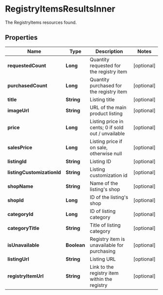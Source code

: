 

# RegistryItemsResultsInner

The RegistryItems resources found.

## Properties

| Name | Type | Description | Notes |
|------------ | ------------- | ------------- | -------------|
|**requestedCount** | **Long** | Quantity requested for the registry item |  [optional] |
|**purchasedCount** | **Long** | Quantity purchased for the registry item |  [optional] |
|**title** | **String** | Listing title |  [optional] |
|**imageUrl** | **String** | URL of the main product listing |  [optional] |
|**price** | **Long** | Listing price in cents; 0 if sold out / unvailable |  [optional] |
|**salesPrice** | **Long** | Listing price if on sale, otherwise null |  [optional] |
|**listingId** | **String** | Listing ID |  [optional] |
|**listingCustomizationId** | **String** | Listing customization id |  [optional] |
|**shopName** | **String** | Name of the listing&#39;s shop |  [optional] |
|**shopId** | **Long** | ID of the listing&#39;s shop |  [optional] |
|**categoryId** | **Long** | ID of listing category |  [optional] |
|**categoryTitle** | **String** | Title of listing category |  [optional] |
|**isUnavailable** | **Boolean** | Registry item is unavailable for purchasing |  [optional] |
|**listingUrl** | **String** | Listing URL |  [optional] |
|**registryItemUrl** | **String** | Link to the registry item within the registry |  [optional] |



